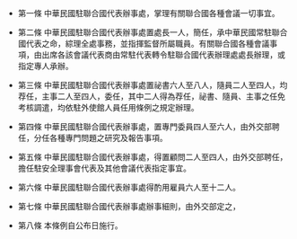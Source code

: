 * 第一條 中華民國駐聯合國代表辦事處，掌理有關聯合國各種會議一切事宜。

* 第二條 中華民國駐聯合國代表辦事處置處長一人，簡任，承中華民國常駐聯合國代表之命，綜理全處事務，並指揮監督所屬職員。有關聯合國各種會議事項，由出席各該會議代表商由常駐代表轉令駐聯合國代表辦理處處長辦理，或指定專人承辦。

* 第三條 中華民國駐聯合國代表辦事處置祕書六人至八人，隨員二人至四人，均荐任，主事二人至四人，委任，其中二人得為荐任，祕書、隨員、主事之任免考核調遣，均依駐外使館人員任用條例之規定辦理。

* 第四條 中華民國駐聯合國代表辦事處，置專門委員四人至六人，由外交部聘任，分任各種專門問題之研究及報告事項。

* 第五條 中華民國駐聯合國代表辦事處，得置顧問二人至四人，由外交部聘任，擔任駐安全理事會代表及其他會議代表指定事宜。

* 第六條 中華民國駐聯合國代表辦事處得酌用雇員六人至十二人。

* 第七條 中華民國駐聯合國代表辦事處辦事細則，由外交部定之，

* 第八條 本條例自公布日施行。

